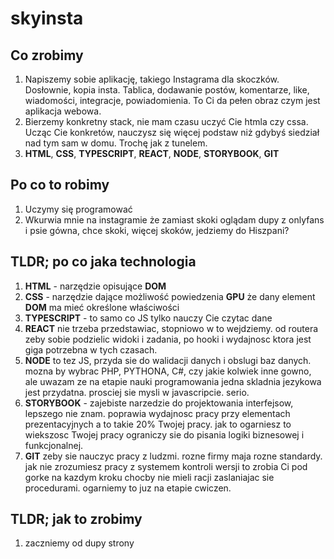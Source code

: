 # skyinsta

## Co zrobimy

1. Napiszemy sobie aplikację, takiego Instagrama dla skoczków. Dosłownie, kopia insta. Tablica, dodawanie postów, komentarze, like, wiadomości, integracje, powiadomienia. To Ci da pełen obraz czym jest aplikacja webowa.
2. Bierzemy konkretny stack, nie mam czasu uczyć Cie htmla czy cssa. Ucząc Cie konkretów, nauczysz się więcej podstaw niż gdybyś siedział nad tym sam w domu. Trochę jak z tunelem.
3. **HTML**, **CSS**, **TYPESCRIPT**, **REACT**, **NODE**, **STORYBOOK**, **GIT**

## Po co to robimy

1. Uczymy się programować
2. Wkurwia mnie na instagramie że zamiast skoki oglądam dupy z onlyfans i psie gówna, chce skoki, więcej skoków, jedziemy do Hiszpani?

## TLDR; po co jaka technologia

1. **HTML** - narzędzie opisujące **DOM**
2. **CSS** - narzędzie dające możliwość powiedzenia **GPU** że dany element **DOM** ma mieć określone właściwości 
3. **TYPESCRIPT** - to samo co JS tylko nauczy Cie czytac dane
4. **REACT** nie trzeba przedstawiac, stopniowo w to wejdziemy. od routera zeby sobie podzielic widoki i zadania, po hooki i wydajnosc ktora jest giga potrzebna w tych czasach.
5. **NODE** to tez JS, przyda sie do walidacji danych i obslugi baz danych. mozna by wybrac PHP, PYTHONA, C#, czy jakie kolwiek inne gowno, ale uwazam ze na etapie nauki programowania jedna skladnia jezykowa jest przydatna. prosciej sie mysli w javascripcie. serio.
6. **STORYBOOK** - zajebiste narzedzie do projektowania interfejsow, lepszego nie znam. poprawia wydajnosc pracy przy elementach prezentacyjnych a to takie 20% Twojej pracy. jak to ogarniesz to wiekszosc Twojej pracy ograniczy sie do pisania logiki biznesowej i funkcjonalnej. 
7. **GIT** zeby sie nauczyc pracy z ludzmi. rozne firmy maja rozne standardy. jak nie zrozumiesz pracy z systemem kontroli wersji to zrobia Ci pod gorke na kazdym kroku chocby nie mieli racji zaslaniajac sie procedurami. ogarniemy to juz na etapie cwiczen.

## TLDR; jak to zrobimy
1. zaczniemy od dupy strony
